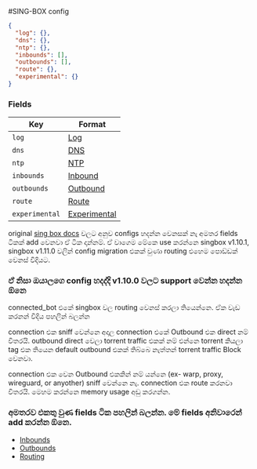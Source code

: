 #SING-BOX config

```json
{
  "log": {},
  "dns": {},
  "ntp": {},
  "inbounds": [],
  "outbounds": [],
  "route": {},
  "experimental": {}
}
```

### Fields

| Key            | Format                                                                    |
| -------------- | ------------------------------------------------------------------------- |
| `log`          | [Log](https://sing-box.sagernet.org/configuration/log/)                   |
| `dns`          | [DNS](https://sing-box.sagernet.org/configuration/dns/)                   |
| `ntp`          | [NTP](https://sing-box.sagernet.org/configuration/ntp/)                   |
| `inbounds`     | [Inbound](https://sing-box.sagernet.org/configuration/inbound/)           |
| `outbounds`    | [Outbound](https://sing-box.sagernet.org/configuration/outbound/)         |
| `route`        | [Route](https://sing-box.sagernet.org/configuration/route/)               |
| `experimental` | [Experimental](https://sing-box.sagernet.org/configuration/experimental/) |

original [sing box docs](https://sing-box.sagernet.org/configuration) වලට අනුව configs හදන්න වෙනසක් නැ අමතර fields ටිකක් add වෙනවා ඒ ටික දාන්නම්.
ඒ වාගෙම මේකෙ use කරන්නෙ singbox v1.10.1, singbox v1.11.0 වලින් config migration එකක් වුණා routing එහෙම පොඩ්ඩක් වෙනස් විදියට.

### **ඒ නිසා ඔයාලගෙ config හදද්දි v1.10.0 වලට support වෙන්න හදන්න ඕනෙ**

connected_bot එකේ singbox වල routing වෙනස් කරලා තියෙන්නෙ. ඒක වැඩ කරනන් විදිය පහලින් බලන්න

connection එක sniff වෙන්නෙ අදාල connection එකේ Outbound එක direct නම් විතරයි.
outbound direct වෙලා torrent traffic එකක් නම් එන්නෙ torrent කියලා tag එක තියෙන default outbound එකක් තිබ්බෙ නැත්තන් torrent traffic Block වෙනවා.

connection එක වෙන Outbound එකකින් නම් යන්නෙ (ex- warp, proxy, wireguard, or anyother) sniff වෙන්නෙ නැ. connection එක route කරනවා විතරයි. මෙහම කරන්නෙ memory usage අඩු කරගන්න.

### **අමතරව එකතු වුණ fields ටික පහලින් බලන්න. මේ fields අනිවාරෙන් add කරන්න ඕනෙ.**

- [Inbounds](./inbounds.md)
- [Outbounds](./outbounds.md)
- [Routing](./routing.md)
